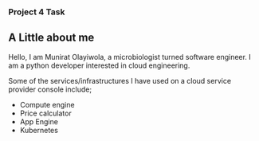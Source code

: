### Project 4 Task
## A Little about me

Hello, I am Munirat Olayiwola, a microbiologist turned software engineer. I am a python developer interested in cloud engineering.

Some of the services/infrastructures I have used on a cloud service provider console include;
* Compute engine
* Price calculator
* App Engine
* Kubernetes
